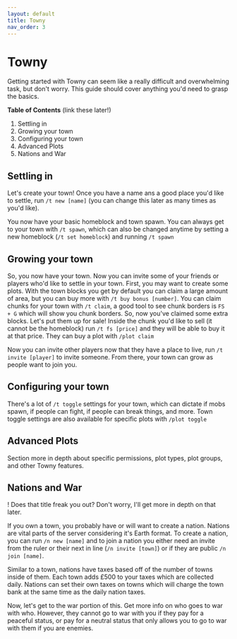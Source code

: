 ```yaml
---
layout: default
title: Towny
nav_order: 3
---
```


# Towny
  
Getting started with Towny can seem like a really difficult and overwhelming task, but don't worry. This guide should cover anything you'd need to grasp the basics.  
  
**Table of Contents** (link these later!)
1. Settling in
2. Growing your town
3. Configuring your town
4. Advanced Plots 
5. Nations and War

## Settling in

Let's create your town! Once you have a name ans a good place you'd like to settle, run `/t new [name]` (you can change this later as many times as you'd like).  
  
You now have your basic homeblock and town spawn. You can always get to your town with `/t spawn`, which can also be changed anytime by setting a new homeblock (`/t set homeblock`) and running `/t spawn`  

## Growing your town

So, you now have your town. Now you can invite some of your friends or players who'd like to settle in your town. First, you may want to create some plots. With the town blocks you get by default you can claim a large amount of area, but you can buy more with `/t buy bonus [number]`. You can claim chunks for your town with `/t claim`, a good tool to see chunk borders is `FS + G` which will show you chunk borders. So, now you've claimed some extra blocks. Let's put them up for sale! Inside the chunk you'd like to sell (it cannot be the homeblock) run `/t fs [price]` and they will be able to buy it at that price. They can buy a plot with `/plot claim`
  
Now you can invite other players now that they have a place to live, run `/t invite [player]` to invite someone. From there, your town can grow as people want to join you. 

## Configuring your town
  
There's a lot of `/t toggle` settings for your town, which can dictate if mobs spawn, if people can fight, if people can break things, and more. Town toggle settings are also available for specific plots with `/plot toggle`

## Advanced Plots
  
Section more in depth about specific permissions, plot types, plot groups, and other Towny features.

## Nations and War
   
! Does that title freak you out? Don't worry, I'll get more in depth on that later.  
    
If you own a town, you probably have or will want to create a nation. Nations are vital parts of the server considering it's Earth format. To create a nation, you can run `/n new [name]` and to join a nation you either need an invite from the ruler or their next in line (`/n invite [town]`) or if they are public `/n join [name]`.  
  
Similar to a town, nations have taxes based off of the number of towns inside of them. Each town adds £500 to your taxes which are collected daily. Nations can set their own taxes on towns which will charge the town bank at the same time as the daily nation taxes.  
  
Now, let's get to the war portion of this. Get more info on who goes to war with who. However, they cannot go to war with you if they pay for a peaceful status, or pay for a neutral status that only allows you to go to war with them if you are enemies.   
